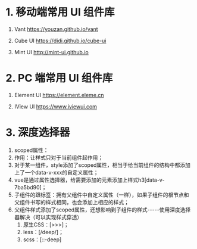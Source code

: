 # 1. 移动端常用 UI 组件库

1.   Vant https://youzan.github.io/vant

2.   Cube UI https://didi.github.io/cube-ui

3.   Mint UI http://mint-ui.github.io

# 2. PC 端常用 UI 组件库
1.   Element UI https://element.eleme.cn

2.   IView UI  https://www.iviewui.com

# 3. 深度选择器
1. scoped属性：
  1. 作用：让样式只对于当前组件起作用；
  2. 对于某一组件，style添加了scoped属性，相当于给当前组件的结构中都添加上了一个data-v-xxx的自定义属性；
  3. vue是通过属性选择器，给需要添加的元素添加上样式h3[data-v-7ba5bd90]；
2. 子组件的跟标签：拥有父组件中自定义属性（一样），如果子组件的根节点和父组件书写的样式相同，也会添加上相应的样式；
3. 父组件样式添加了scoped属性，还想影响到子组件的样式-----使用深度选择器解决（可以实现样式穿透）
   1. 原生CSS：[>>>]；
   2. less：[/deep/]；
   3. scss：[::-deep]